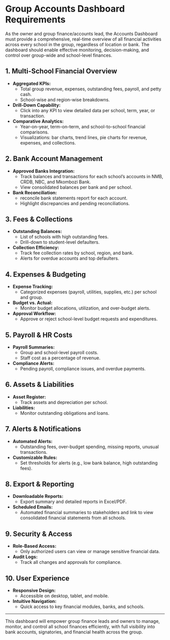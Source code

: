 # Group Accounts Dashboard Requirements

As the owner and group finance/accounts lead, the Accounts Dashboard must provide a comprehensive, real-time overview of all financial activities across every school in the group, regardless of location or bank. The dashboard should enable effective monitoring, decision-making, and control over group-wide and school-level finances.

## 1. Multi-School Financial Overview

- **Aggregated KPIs:** 
    - Total group revenue, expenses, outstanding fees, payroll, and petty cash.
    - School-wise and region-wise breakdowns.
- **Drill-Down Capability:** 
    - Click into any KPI to view detailed data per school, term, year, or transaction.
- **Comparative Analytics:** 
    - Year-on-year, term-on-term, and school-to-school financial comparisons.
    - Visualizations: bar charts, trend lines, pie charts for revenue, expenses, and collections.

## 2. Bank Account Management

- **Approved Banks Integration:** 
    - Track balances and transactions for each school’s accounts in NMB, CRDB, NBC, and Mkombozi Bank.
    - View consolidated balances per bank and per school.
- **Bank Reconciliation:** 
    - reconcile bank statements report for each account.
    - Highlight discrepancies and pending reconciliations.

## 3. Fees & Collections

- **Outstanding Balances:** 
    - List of schools with high outstanding fees.
    - Drill-down to student-level defaulters.
- **Collection Efficiency:** 
    - Track fee collection rates by school, region, and bank.
    - Alerts for overdue accounts and top defaulters.

## 4. Expenses & Budgeting

- **Expense Tracking:** 
    - Categorized expenses (payroll, utilities, supplies, etc.) per school and group.
- **Budget vs. Actual:** 
    - Monitor budget allocations, utilization, and over-budget alerts.
- **Approval Workflow:** 
    - Approve or reject school-level budget requests and expenditures.

## 5. Payroll & HR Costs

- **Payroll Summaries:** 
    - Group and school-level payroll costs.
    - Staff cost as a percentage of revenue.
- **Compliance Alerts:** 
    - Pending payroll, compliance issues, and overdue payments.

## 6. Assets & Liabilities

- **Asset Register:** 
    - Track assets and depreciation per school.
- **Liabilities:** 
    - Monitor outstanding obligations and loans.

## 7. Alerts & Notifications

- **Automated Alerts:** 
    - Outstanding fees, over-budget spending, missing reports, unusual transactions.
- **Customizable Rules:** 
    - Set thresholds for alerts (e.g., low bank balance, high outstanding fees).

## 8. Export & Reporting

- **Downloadable Reports:** 
    - Export summary and detailed reports in Excel/PDF.
- **Scheduled Emails:** 
    - Automated financial summaries to stakeholders and link to view consolidated financial statements from all schools.

## 9. Security & Access

- **Role-Based Access:** 
    - Only authorized users can view or manage sensitive financial data.
- **Audit Logs:** 
    - Track all changes and approvals for compliance.

## 10. User Experience

- **Responsive Design:** 
    - Accessible on desktop, tablet, and mobile.
- **Intuitive Navigation:** 
    - Quick access to key financial modules, banks, and schools.

---

This dashboard will empower group finance leads and owners to manage, monitor, and control all school finances efficiently, with full visibility into bank accounts, signatories, and financial health across the group.